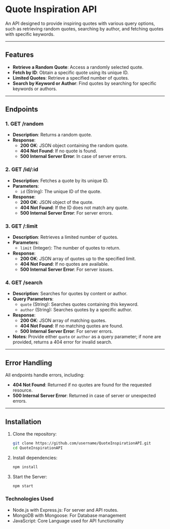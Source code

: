 # Quote Inspiration API

An API designed to provide inspiring quotes with various query options, such as retrieving random quotes, searching by author, and fetching quotes with specific keywords.

---

## Features

- **Retrieve a Random Quote**: Access a randomly selected quote.
- **Fetch by ID**: Obtain a specific quote using its unique ID.
- **Limited Quotes**: Retrieve a specified number of quotes.
- **Search by Keyword or Author**: Find quotes by searching for specific keywords or authors.

---

## Endpoints

### 1. **GET /random**
   - **Description**: Returns a random quote.
   - **Response**:
     - **200 OK**: JSON object containing the random quote.
     - **404 Not Found**: If no quote is found.
     - **500 Internal Server Error**: In case of server errors.

### 2. **GET /id/:id**
   - **Description**: Fetches a quote by its unique ID.
   - **Parameters**:
     - `id` (String): The unique ID of the quote.
   - **Response**:
     - **200 OK**: JSON object of the quote.
     - **404 Not Found**: If the ID does not match any quote.
     - **500 Internal Server Error**: For server errors.

### 3. **GET /:limit**
   - **Description**: Retrieves a limited number of quotes.
   - **Parameters**:
     - `limit` (Integer): The number of quotes to return.
   - **Response**:
     - **200 OK**: JSON array of quotes up to the specified limit.
     - **404 Not Found**: If no quotes are available.
     - **500 Internal Server Error**: For server issues.

### 4. **GET /search**
   - **Description**: Searches for quotes by content or author.
   - **Query Parameters**:
     - `quote` (String): Searches quotes containing this keyword.
     - `author` (String): Searches quotes by a specific author.
   - **Response**:
     - **200 OK**: JSON array of matching quotes.
     - **404 Not Found**: If no matching quotes are found.
     - **500 Internal Server Error**: For server errors.
   - **Notes**: Provide either `quote` or `author` as a query parameter; if none are provided, returns a 404 error for invalid search.

---

## Error Handling

All endpoints handle errors, including:
- **404 Not Found**: Returned if no quotes are found for the requested resource.
- **500 Internal Server Error**: Returned in case of server or unexpected errors.

---

## Installation

1. Clone the repository:
   ```bash
   git clone https://github.com/username/QuoteInspirationAPI.git
   cd QuoteInspirationAPI
2. Install dependencies:
   ```bash
   npm install
3. Start the Server:
   ```bash
   npm start
### Technologies Used
- Node.js with Express.js: For server and API routes.
- MongoDB with Mongoose: For Database management
- JavaScript: Core Language used for API functionality
